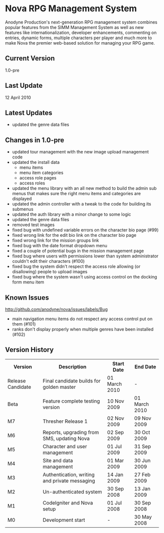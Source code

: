 Nova RPG Management System
==========================
Anodyne Production's next-generation RPG management system combines popular features from the SIMM Management System as well as new features like internationalization, developer enhancements, commenting on entries, dynamic forms, multiple characters per player and much more to make Nova the premier web-based solution for managing your RPG game.

Current Version
---------------
1.0-pre

Last Update
-----------
12 April 2010

Latest Updates
--------------
* updated the genre data files

Changes in 1.0-pre
------------------
* updated tour management with the new image upload management code
* updated the install data
    * menu items
    * menu item categories
    * access role pages
    * access roles
* updated the menu library with an all new method to build the admin sub menus that makes sure the right menu items and categories are displayed
* updated the admin controller with a tweak to the code for building its submenus
* updated the auth library with a minor change to some logic
* updated the genre data files
* removed test images
* fixed bug with undefined variable errors on the character bio page (#99)
* fixed wrong link for the edit bio link on the character bio page
* fixed wrong link for the mission groups link
* fixed bug with the date format dropdown menu
* fixed a couple of potential bugs in the mission management page
* fixed bug where users with permissions lower than system administrator couldn't edit their characters (#100)
* fixed bug the system didn't respect the access role allowing (or disallowing) people to upload images
* fixed bug where the system wasn't using access control on the docking form menu item

Known Issues
------------
http://github.com/anodyne/nova/issues/labels/Bug

* main navigation menu items do not respect any access control put on them (#101)
* ranks don't display properly when multiple genres have been installed (#102)

Version History
---------------
<table>
	<tr>
		<th>Version</th><th>Description</th><th>Start Date</th><th>End Date</th>
	</tr>
	<tr>
		<td>Release Candidate</td><td>Final candidate builds for golden master</td><td>01 March 2010</td><td>-</td>
	</tr>
	<tr>
		<td>Beta</td><td>Feature complete testing version</td><td>10 Nov 2009</td><td>01 March 2010</td>
	</tr>
	<tr>
		<td>M7</td><td>Thresher Release 1</td><td>02 Nov 2009</td><td>09 Nov 2009</td>
	</tr>
	<tr>
		<td>M6</td><td>Reports, upgrading from SMS, updating Nova</td><td>02 Sep 2009</td><td>30 Oct 2009</td>
	</tr>
	<tr>
		<td>M5</td><td>Character and user management</td><td>01 Jul 2009</td><td>31 Sep 2009</td>
	</tr>
	<tr>
		<td>M4</td><td>Site and data management</td><td>01 Mar 2009</td><td>30 Jun 2009</td>
	</tr>
	<tr>
		<td>M3</td><td>Authentication, writing and private messaging</td><td>14 Jan 2009</td><td>27 Feb 2009</td>
	</tr>
	<tr>
		<td>M2</td><td>Un-authenticated system</td><td>30 Sep 2008</td><td>13 Jan 2009</td>
	</tr>
	<tr>
		<td>M1</td><td>CodeIgniter and Nova setup</td><td>01 Jul 2008</td><td>30 Sep 2008</td>
	</tr>
	<tr>
		<td>M0</td><td>Development start</td><td>-</td><td>30 May 2008</td>
	</tr>
</table>